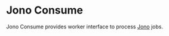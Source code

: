# Jono Consume

Jono Consume provides worker interface to process [Jono](https://github.com/ruksi/jono-rs) jobs.
